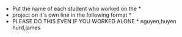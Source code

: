 * Put the name of each student who worked on the *
* project on it's own line in the following format *
* PLEASE DO THIS EVEN IF YOU WORKED ALONE *
nguyen,huyen
hurd,james

